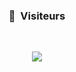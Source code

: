 ### <p align="center">👀 &nbsp;Visiteurs</p>
<br>
<p align="center">
  <img src="https://profile-counter.glitch.me/zayrox77/count.svg" />
</p>
